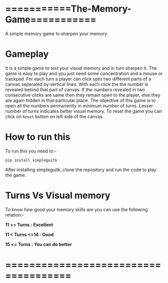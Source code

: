 # ===========The-Memory-Game===========
A simple memory game to sharpen your memory.

# Gameplay
It is a simple game to test your visual memory and in turn sharpen it. The game is easy to play and you just need some concentration and a mouse or trackpad. For each turn a player can click upto two different parts of a canvas seperated by vertical lines. With each click the the number is revealed behind that part of canvas. If the numbers revealed in two consecutive clicks are same then they remain open to the player, else they are again hidden in that particular place. The objective of this game is to open all the numbers permanently in minimum number of turns. Lesser number of turns indicates better visual memory. To reset the game you can click on `Reset` button on left side of the canvas.

# How to run this
To run this you need to:-

`pip install simpleguitk`

After installing simpleguitk, clone the repository and run the code to play the game.

# Turns Vs Visual memory
To know how good your memory skills are you can use the following relation:-

**11 >= Turns : Excellent**

**11 < Turns <=14 : Good**

**15 <= Turns : You can do better**

# =====================================
